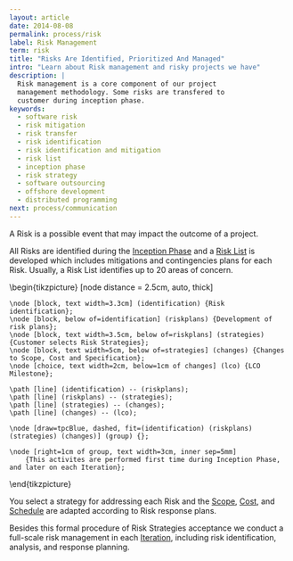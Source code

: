 ```yaml
---
layout: article
date: 2014-08-08
permalink: process/risk
label: Risk Management
term: risk
title: "Risks Are Identified, Prioritized And Managed"
intro: "Learn about Risk management and risky projects we have"
description: |
  Risk management is a core component of our project
  management methodology. Some risks are transfered to
  customer during inception phase.
keywords:
  - software risk
  - risk mitigation
  - risk transfer
  - risk identification
  - risk identification and mitigation
  - risk list
  - inception phase
  - risk strategy
  - software outsourcing
  - offshore development
  - distributed programming
next: process/communication
---
```


A Risk is a possible event that may impact the outcome of a project.

All Risks are identified during the [Inception Phase](/process/time/inception) and a [Risk 
List](/process/risk/risklist) is developed which includes mitigations and contingencies plans for 
each Risk. Usually, a Risk List identifies up to 20 areas of concern.

<tikz>
\begin{tikzpicture}
    [node distance = 2.5cm,
    auto, thick]

    \node [block, text width=3.3cm] (identification) {Risk identification};
    \node [block, below of=identification] (riskplans) {Development of risk plans};
    \node [block, text width=3.5cm, below of=riskplans] (strategies) {Customer selects Risk Strategies};
    \node [block, text width=5cm, below of=strategies] (changes) {Changes to Scope, Cost and Specification};
    \node [choice, text width=2cm, below=1cm of changes] (lco) {LCO Milestone};

    \path [line] (identification) -- (riskplans);
    \path [line] (riskplans) -- (strategies);
    \path [line] (strategies) -- (changes);
    \path [line] (changes) -- (lco);

    \node [draw=tpcBlue, dashed, fit=(identification) (riskplans) (strategies) (changes)] (group) {};

    \node [right=1cm of group, text width=3cm, inner sep=5mm]
        {This activites are performed first time during Inception Phase, and later on each Iteration};
\end{tikzpicture}
    </tikz>

You select a strategy for addressing each Risk and the [Scope](/process/scope), 
[Cost](/process/cost), and [Schedule](/process/time/schedule) are adapted according to Risk response plans.

Besides this formal procedure of Risk Strategies acceptance we conduct a full-scale risk management 
in each [Iteration](/process/time/iteration), including risk identification, analysis, and response planning.

